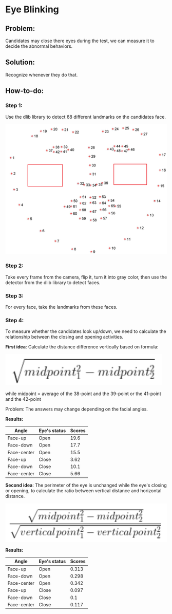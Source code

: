 # Eye Blinking 

## Problem: 
Candidates may close there eyes during the test, we can measure it to decide the abnormal behaviors. 

## Solution: 
Recognize whenever they do that.

## How-to-do:

### Step 1: 

Use the dlib library to detect 68 different landmarks on the candidates face. 

![Facial_Landmarks](68_facial_landmarks.png)

### Step 2: 

Take every frame from the camera, flip it, turn it into gray color, then use the detector from the dlib library to detect faces.

### Step 3: 

For every face, take the landmarks from these faces.

### Step 4: 

To measure whether the candidates look up/down, we need to calculate the relationship between the closing and opening activities. 

**First idea**: Calculate the distance difference vertically based on formula: 

![First Formula](firstFormula.png)

while midpoint = average of the 38-point and the 39-point or the 41-point and the 42-point

Problem: The answers may change depending on the facial angles. 

**Results:**

| Angle  |Eye's status   | Scores | 
|---|---|---|
|Face-up| Open |19.6   |  
|Face-down   | Open  |17.7   |  
|Face-center   |Open   |15.5   |  
|Face-up| Close |3.62   |  
|Face-down   | Close  |10.1   |  
|Face-center   |Close   |5.66  |  


**Second idea**: The perimeter of the eye is unchanged while the eye's closing or opening, to calculate the ratio between vertical distance and horizontal distance. 

![Second Formula](secondFormula.png)

**Results:**

| Angle  |Eye's status   | Scores | 
|---|---|---|
|Face-up| Open |0.313  |  
|Face-down   | Open  |0.298  |  
|Face-center   |Open   |0.342  |  
|Face-up| Close |0.097  |  
|Face-down   | Close  |0.1  |  
|Face-center   |Close   |0.117  |  


